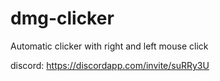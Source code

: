 # dmg-clicker
Automatic clicker with right and left mouse click

discord: https://discordapp.com/invite/suRRy3U
